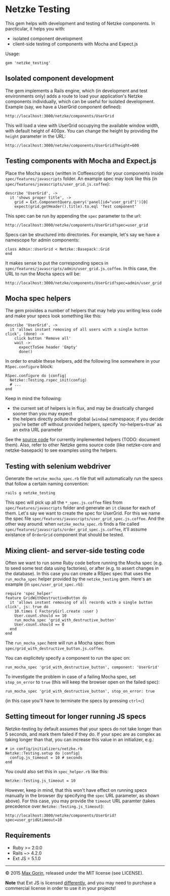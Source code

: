 # Netzke Testing

This gem helps with development and testing of Netzke components. In parcticular, it helps you with:

  * isolated component development
  * client-side testing of components with Mocha and Expect.js

Usage:

    gem 'netzke_testing'

## Isolated component development

The gem implements a Rails engine, which (in development and test environments only) adds a route to load your
application's Netzke components individually, which can be useful for isolated development.  Example (say, we have a
UserGrid component defined):

    http://localhost:3000/netzke/components/UserGrid

This will load a view with UserGrid occupying the available window width, with default height of 400px. You can change
the height by providing the `height` parameter in the URL:

    http://localhost:3000/netzke/components/UserGrid?height=600

## Testing components with Mocha and Expect.js

Place the Mocha specs (written in Coffeescript) for your components inside `spec/features/javascripts` folder. An
example spec may look like this (in `spec/features/javascripts/user_grid.js.coffee`):

    describe 'UserGrid', ->
      it 'shows proper title', ->
        grid = Ext.ComponentQuery.query('panel[id="user_grid"]')[0]
        expect(grid.getHeader().title).to.eql 'Test component'

This spec can be run by appending the `spec` parameter to the url:

    http://localhost:3000/netzke/components/UserGrid?spec=user_grid

Specs can be structured into directories. For example, let's say we have a namescope for admin components:

    class Admin::UserGrid < Netzke::Basepack::Grid
    end

It makes sense to put the corresponding specs in `spec/features/javascripts/admin/user_grid.js.coffee`. In this case,
   the URL to run the Mocha specs will be:

    http://localhost:3000/netzke/components/UserGrid?spec=admin/user_grid

## Mocha spec helpers

The gem provides a number of helpers that may help you writing less code and make your specs look something like this:

    describe 'UserGrid', ->
      it 'allows instant removing of all users with a single button click', (done) ->
        click button 'Remove all'
        wait ->
          expectToSee header 'Empty'
          done()

In order to enable these helpers, add the following line somewhere in your `RSpec.configure` block:

    RSpec.configure do |config|
      Netzke::Testing.rspec_init(config)
      # ...
    end

Keep in mind the following:

  * the current set of helpers is in flux, and may be drastically changed sooner than you may expect
  * the helpers directly pollute the global (`window`) namespace; if you decide you're better off without provided
  helpers, specify 'no-helpers=true' as an extra URL parameter

See the [source
code](https://github.com/netzke/netzke-testing/tree/master/app/assets/javascripts/netzke/testing/helpers) for currently
implemented helpers (TODO: document them). Also, refer to other Netzke gems source code (like netzke-core and
netzke-basepack) to see examples using the helpers.

## Testing with selenium webdriver

Generate the `netzke_mocha_spec.rb` file that will automatically run the specs that follow a certain naming convention:

    rails g netzke_testing

This spec will pick up all the `*_spec.js.coffee` files from `spec/features/javascripts` folder and generate an `it`
clause for each of them. Let's say we want to create the spec for UserGrid. For this we name the spec file
`spec/features/javascripts/user_grid_spec.js.coffee`. And the other way around: when `netzke_mocha_spec.rb` finds a file
called `spec/features/javascripts/order_grid_spec.js.coffee`, it'll assume existance of `OrderGrid` component that
should be tested.

## Mixing client- and server-side testing code

Often we want to run some Ruby code before running the Mocha spec (e.g. to seed some test data using factories), or
after (e.g. to assert changes in the database). In this case you can create a RSpec spec that uses the `run_mocha_spec`
helper provided by the `netzke_testing` gem. Here's an example (in `spec/user_grid_spec.rb`):

    require 'spec_helper'
    feature GridWithDestructiveButton do
      it 'allows instant removing of all records with a single button click', js: true do
        10.times { FactoryGirl.create :user }
        User.count.should == 10
        run_mocha_spec 'grid_with_destructive_button'
        User.count.should == 0
      end
    end

The `run_mocha_spec` here will run a Mocha spec from `spec/grid_with_destructive_button.js.coffee`.

You can explicitely specify a component to run the spec on:

    run_mocha_spec 'grid_with_destructive_button', component: 'UserGrid'

To investigate the problem in case of a failing Mocha spec, set `stop_on_error` to `true` (this will keep the browser open on the failed spec):

    run_mocha_spec 'grid_with_destructive_button', stop_on_error: true

(in this case you'll have to terminate the specs by pressing `ctrl+c`)

## Setting timeout for longer running JS specs

Netzke-testing by default assumes that your specs do not take longer than 5 seconds, and mark them failed if they do. If your spec are as complex as taking longer than that, you can increase this value in an initializer, e.g.:

    # in config/initializers/netzke.rb
    Netzke::Testing.setup do |config|
      config.js_timeout = 10 # seconds
    end

You could also set this in `spec_helper.rb` like this:

    Netzke::Testing.js_timeout = 10

However, keep in mind, that this won't have effect on running specs manually in the browser (by specifying the `spec` URL parameter, as shown above). For this case, you may provide the `timeout` URL paramter (takes precedence over `Netzke::Testing.js_timeout`):

    http://localhost:3000/netzke/components/UserGrid?spec=user_grid&timeout=10

## Requirements

* Ruby >= 2.0.0
* Rails ~> 4.2.0
* Ext JS = 5.1.0

---
© 2015 [Max Gorin](https://twitter.com/mxgrn), released under the MIT license (see LICENSE).

**Note** that Ext JS is licensed [differently](http://www.sencha.com/products/extjs/license/), and you may need to
purchase a commercial license in order to use it in your projects!
